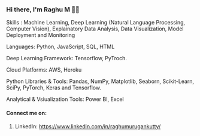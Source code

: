 ### Hi there, I'm Raghu M 🌱🔭

Skills : Machine Learning, Deep Learning (Natural Language Processing, Computer Vision), Explainatory Data Analysis, Data Visualization, Model Deployment and Monitoring

Languages: Python, JavaScript, SQL, HTML

Deep Learning Framework: Tensorflow, PyTroch.

Cloud Platforms: AWS, Heroku

Python Libraries & Tools: Pandas, NumPy, Matplotlib, Seaborn, Scikit-Learn, SciPy, PyTorch, Keras and Tensorflow.

Analytical & Vsiualization Tools: Power BI, Excel

#### Connect me on:
1) LinkedIn: https://www.linkedin.com/in/raghumurugankutty/

<!--
**Raghu-murugankutty/Raghu-murugankutty** is a ✨ _special_ ✨ repository because its `README.md` (this file) appears on your GitHub profile.

Here are some ideas to get you started:
